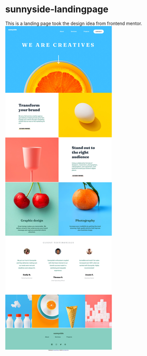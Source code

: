 # sunnyside-landingpage
 This is a landing page took the design idea from frontend mentor.
 ![](assets/sunnyside.jpeg)

 
